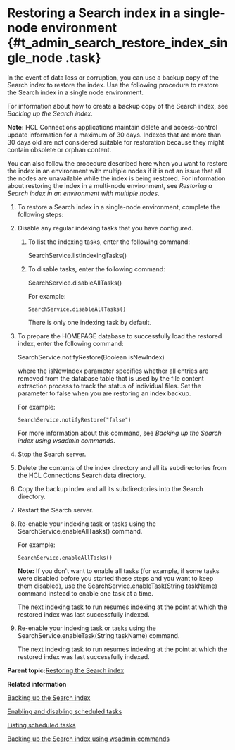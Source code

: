 # Restoring a Search index in a single-node environment {#t_admin_search_restore_index_single_node .task}

In the event of data loss or corruption, you can use a backup copy of the Search index to restore the index. Use the following procedure to restore the Search index in a single node environment.

For information about how to create a backup copy of the Search index, see *Backing up the Search index*.

**Note:** HCL Connections applications maintain delete and access-control update information for a maximum of 30 days. Indexes that are more than 30 days old are not considered suitable for restoration because they might contain obsolete or orphan content.

You can also follow the procedure described here when you want to restore the index in an environment with multiple nodes if it is not an issue that all the nodes are unavailable while the index is being restored. For information about restoring the index in a multi-node environment, see *Restoring a Search index in an environment with multiple nodes*.

1.  To restore a Search index in a single-node environment, complete the following steps:
2.  Disable any regular indexing tasks that you have configured.

    1.  To list the indexing tasks, enter the following command:

        SearchService.listIndexingTasks\(\)

    2.  To disable tasks, enter the following command:

        SearchService.disableAllTasks\(\)

        For example:

        ```
        SearchService.disableAllTasks()
        ```

        There is only one indexing task by default.

3.  To prepare the HOMEPAGE database to successfully load the restored index, enter the following command:

    SearchService.notifyRestore\(Boolean isNewIndex\)

    where the isNewIndex parameter specifies whether all entries are removed from the database table that is used by the file content extraction process to track the status of individual files. Set the parameter to false when you are restoring an index backup.

    For example:

    ```
    SearchService.notifyRestore("false")
    ```

    For more information about this command, see *Backing up the Search index using wsadmin commands*.

4.  Stop the Search server.

5.  Delete the contents of the index directory and all its subdirectories from the HCL Connections Search data directory.

6.  Copy the backup index and all its subdirectories into the Search directory.

7.  Restart the Search server.

8.  Re-enable your indexing task or tasks using the SearchService.enableAllTasks\(\) command.

    For example:

    ```
    SearchService.enableAllTasks()
    ```

    **Note:** If you don't want to enable all tasks \(for example, if some tasks were disabled before you started these steps and you want to keep them disabled\), use the SearchService.enableTask\(String taskName\) command instead to enable one task at a time.

    The next indexing task to run resumes indexing at the point at which the restored index was last successfully indexed.

9.  Re-enable your indexing task or tasks using the SearchService.enableTask\(String taskName\) command.

    The next indexing task to run resumes indexing at the point at which the restored index was last successfully indexed.


**Parent topic:**[Restoring the Search index](../admin/c_admin_search_restore_index.md)

**Related information**  


[Backing up the Search index](../admin/c_admin_search_backup_index.md)

[Enabling and disabling scheduled tasks](../admin/t_admin_search_enable_indexing_task.md)

[Listing scheduled tasks](../admin/t_admin_search_retrieve_index_tasks.md)

[Backing up the Search index using wsadmin commands](../admin/t_admin_search_backup_index.md)

